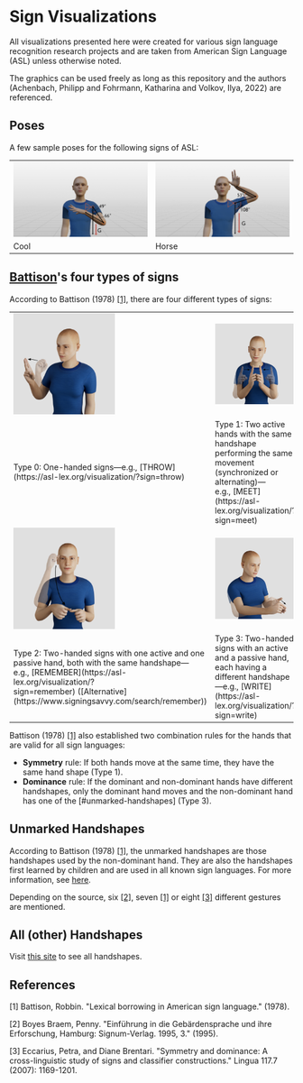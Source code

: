 # Sign Visualizations

All visualizations presented here were created for various sign language recognition research projects and are taken from American Sign Language (ASL) unless otherwise noted.

The graphics can be used freely as long as this repository and the authors (Achenbach, Philipp and Fohrmann, Katharina and Volkov, Ilya, 2022) are referenced.

## Poses

A few sample poses for the following signs of ASL:

<table>
  <tr>
    <td><img src="poses/cool.png" alt="Type 0: Throw" width="240px"></td>
    <td><img src="poses/horse.png" alt="Type 1: Meet" width="240px"></td>
   </tr>
  <tr>
    <td>Cool</td>
    <td>Horse</td>
   </tr>
</table>

## [Battison](https://citeseerx.ist.psu.edu/viewdoc/download?doi=10.1.1.582.7797&rep=rep1&type=pdf)'s four types of signs

According to Battison (1978) [[1]](#1), there are four different types of signs:

<table>
  <tr>
    <td><img src="battison's_four_types_of_signs_poses/throw.png" alt="Type 0: Throw" width="180px"></td>
    <td><img src="battison's_four_types_of_signs_poses/meet.png" alt="Type 1: Meet" width="180px"></td>
   </tr>
  <tr>
    <td>Type 0: One-handed signs—e.g., [THROW](https://asl-lex.org/visualization/?sign=throw)</td>
    <td>Type 1: Two active hands with the same handshape performing the same movement (synchronized or alternating)—e.g., [MEET](https://asl-lex.org/visualization/?sign=meet)</td>
   </tr>
  <tr>
    <td><img src="battison's_four_types_of_signs_poses/remember.png" alt="Type 2: Remember" width="180px"></td>
    <td><img src="battison's_four_types_of_signs_poses/write.png" alt="Type 3: Write" width="180px"></td>
   </tr>
  <tr>
    <td>Type 2: Two-handed signs with one active and one passive hand, both with the same handshape—e.g., [REMEMBER](https://asl-lex.org/visualization/?sign=remember) ([Alternative](https://www.signingsavvy.com/search/remember))</td>
    <td>Type 3: Two-handed signs with an active and a passive hand, each having a different handshape—e.g., [WRITE](https://asl-lex.org/visualization/?sign=write)</td>
   </tr>
</table>

Battison (1978) [[1]](#1) also established two combination rules for the hands that are valid for all sign languages:

- **Symmetry** rule: If both hands move at the same time, they have the same hand shape (Type 1).
- **Dominance** rule: If the dominant and non-dominant hands have different handshapes, only the dominant hand moves and the non-dominant hand has one of the [#unmarked-handshapes] (Type 3).

## Unmarked Handshapes

According to Battison (1978) [[1]](#1), the unmarked handshapes are those handshapes used by the non-dominant hand. They are also the handshapes first learned by children and are used in all known sign languages. For more information, see [here](https://www.handspeak.com/learn/index.php?id=439).

Depending on the source, six [[2]](#2), seven [[1]](#1) or eight [[3]](#3) different gestures are mentioned.

## All (other) Handshapes

Visit [this site](https://sign-parametrization.netlify.app/handshapes) to see all handshapes.

## References

<a id="1">[1]</a>
Battison, Robbin. "Lexical borrowing in American sign language." (1978).

<a id="2">[2]</a>
Boyes Braem, Penny. "Einführung in die Gebärdensprache und ihre Erforschung, Hamburg: Signum-Verlag. 1995, 3." (1995).

<a id="3">[3]</a>
Eccarius, Petra, and Diane Brentari. "Symmetry and dominance: A cross-linguistic study of signs and classifier constructions." Lingua 117.7 (2007): 1169-1201.
